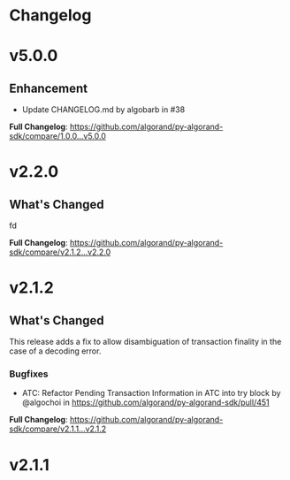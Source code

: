# Changelog

# v5.0.0

## Enhancement

- Update CHANGELOG.md by algobarb in #38

**Full Changelog**: https://github.com/algorand/py-algorand-sdk/compare/1.0.0...v5.0.0

# v2.2.0

## What's Changed
fd


**Full Changelog**: https://github.com/algorand/py-algorand-sdk/compare/v2.1.2...v2.2.0

# v2.1.2

## What's Changed

This release adds a fix to allow disambiguation of transaction finality in the case of a decoding error.

### Bugfixes
* ATC: Refactor Pending Transaction Information in ATC into try block by @algochoi in https://github.com/algorand/py-algorand-sdk/pull/451

**Full Changelog**: https://github.com/algorand/py-algorand-sdk/compare/v2.1.1...v2.1.2

# v2.1.1
